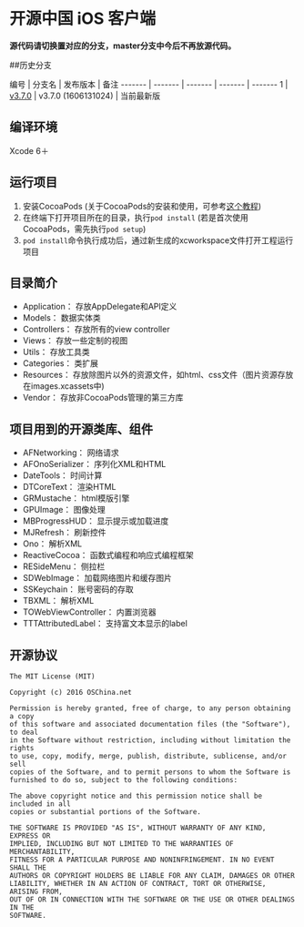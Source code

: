 # 开源中国 iOS 客户端

**源代码请切换置对应的分支，master分支中今后不再放源代码。**


##历史分支

编号 | 分支名 | 发布版本 |  备注
------- | ------- | ------- | ------- | -------
1 | [v3.7.0](http://git.oschina.net/oschina/iphone-app/tree/v3.7.0/) | v3.7.0 (1606131024) |  当前最新版



## 编译环境
Xcode 6＋


## 运行项目
1. 安装CocoaPods (关于CocoaPods的安装和使用，可参考[这个教程](http://code4app.com/article/cocoapods-install-usage))
2. 在终端下打开项目所在的目录，执行```pod install``` (若是首次使用CocoaPods，需先执行```pod setup```)
3. ```pod install```命令执行成功后，通过新生成的xcworkspace文件打开工程运行项目


## 目录简介

* Application：  存放AppDelegate和API定义
* Models：       数据实体类
* Controllers：  存放所有的view controller
* Views：        存放一些定制的视图
* Utils：        存放工具类
* Categories：   类扩展
* Resources：    存放除图片以外的资源文件，如html、css文件（图片资源存放在images.xcassets中)
* Vendor：       存放非CocoaPods管理的第三方库


## 项目用到的开源类库、组件

* AFNetworking：                         网络请求
* AFOnoSerializer：                      序列化XML和HTML
* DateTools：                            时间计算
* DTCoreText：                           渲染HTML
* GRMustache：                           html模版引擎
* GPUImage：                             图像处理
* MBProgressHUD：                        显示提示或加载进度
* MJRefresh：                            刷新控件
* Ono：                                  解析XML
* ReactiveCocoa：                        函数式编程和响应式编程框架
* RESideMenu：                           侧拉栏
* SDWebImage：                           加载网络图片和缓存图片
* SSKeychain：                           账号密码的存取
* TBXML：                                解析XML
* TOWebViewController：                  内置浏览器 
* TTTAttributedLabel：                   支持富文本显示的label


## 开源协议

	The MIT License (MIT)
	
	Copyright (c) 2016 OSChina.net
	
	Permission is hereby granted, free of charge, to any person obtaining a copy
	of this software and associated documentation files (the "Software"), to deal
	in the Software without restriction, including without limitation the rights
	to use, copy, modify, merge, publish, distribute, sublicense, and/or sell
	copies of the Software, and to permit persons to whom the Software is
	furnished to do so, subject to the following conditions:
	
	The above copyright notice and this permission notice shall be included in all
	copies or substantial portions of the Software.
	
	THE SOFTWARE IS PROVIDED "AS IS", WITHOUT WARRANTY OF ANY KIND, EXPRESS OR
	IMPLIED, INCLUDING BUT NOT LIMITED TO THE WARRANTIES OF MERCHANTABILITY,
	FITNESS FOR A PARTICULAR PURPOSE AND NONINFRINGEMENT. IN NO EVENT SHALL THE
	AUTHORS OR COPYRIGHT HOLDERS BE LIABLE FOR ANY CLAIM, DAMAGES OR OTHER
	LIABILITY, WHETHER IN AN ACTION OF CONTRACT, TORT OR OTHERWISE, ARISING FROM,
	OUT OF OR IN CONNECTION WITH THE SOFTWARE OR THE USE OR OTHER DEALINGS IN THE
	SOFTWARE.
	


